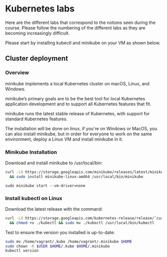 # Kubernetes labs

Here are the different labs that correspond to the notions seen during the course. Please follow the numbering of the different labs as they are becoming increasingly difficult.

Please start by installing kubectl and minikube on your VM as shown below.

## Cluster deployment

### Overview

minikube implements a local Kubernetes cluster on macOS, Linux, and Windows.

minikube’s primary goals are to be the best tool for local Kubernetes application development and to support all Kubernetes features that fit.

minikube runs the latest stable release of Kubernetes, with support for standard Kubernetes features.

The installation will be done on linux, if you're on Windows or MacOS, you can also install minikube, but in order for everyone to work on the same environment, deploy a Linux VM and install minikube in it.

### Minikube Installation

Download and install minikube to /usr/local/bin:

```bash
curl -LO https://storage.googleapis.com/minikube/releases/latest/minikube-linux-amd64 \
  && sudo install minikube-linux-amd64 /usr/local/bin/minikube
```

```shell
sudo minikube start --vm-driver=none
```

### Install kubectl on Linux

Download the latest release with the command:

```sh
curl -LO https://storage.googleapis.com/kubernetes-release/release/`curl -s https://storage.googleapis.com/kubernetes-release/release/stable.txt`/bin/linux/amd64/kubectl \
  && chmod +x ./kubectl && sudo mv ./kubectl /usr/local/bin/kubectl
```

Test to ensure the version you installed is up-to-date:

```sh
sudo mv /home/vagrant/.kube /home/vagrant/.minikube $HOME
sudo chown -R $USER $HOME/.kube $HOME/.minikube
kubectl version
```
